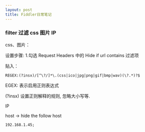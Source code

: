 ```yaml
---
layout: post
title: Fiddler日常笔记
---
```


### filter 过滤 css 图片 IP

css、图片：

设置步骤: 1.勾选 Request Headers 中的 Hide if url contains 过滤项

贴入：

	REGEX:(?insx)/[^\?/]*\.(css|ico|jpg|png|gif|bmp|wav)(\?.*)?$

EGEX: 表示启用正则表达式 

(?insx) 设置正则解释的规则, 忽略大小写等. 

IP

host -> hide the follow host

	192.168.1.45;
